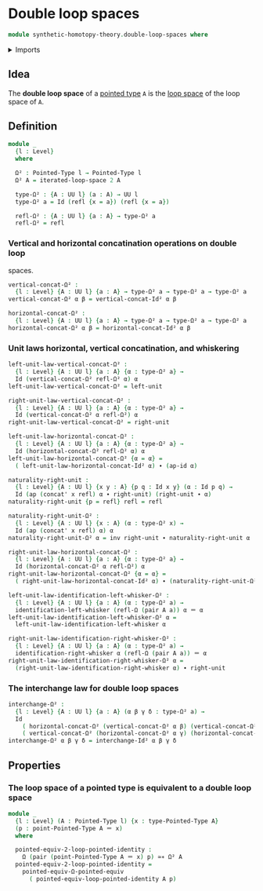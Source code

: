 # Double loop spaces

```agda
module synthetic-homotopy-theory.double-loop-spaces where
```

<details><summary>Imports</summary>

```agda
open import foundation.action-on-identifications-functions
open import foundation.dependent-pair-types
open import foundation.identity-types
open import foundation.path-algebra
open import foundation.universe-levels

open import structured-types.pointed-equivalences
open import structured-types.pointed-types

open import synthetic-homotopy-theory.functoriality-loop-spaces
open import synthetic-homotopy-theory.iterated-loop-spaces
open import synthetic-homotopy-theory.loop-spaces
```

</details>

## Idea

The **double loop space** of a [pointed type](structured-types.pointed-types.md)
`A` is the [loop space](synthetic-homotopy-theory.loop-spaces.md) of the loop
space of `A`.

## Definition

```agda
module _
  {l : Level}
  where

  Ω² : Pointed-Type l → Pointed-Type l
  Ω² A = iterated-loop-space 2 A

  type-Ω² : {A : UU l} (a : A) → UU l
  type-Ω² a = Id (refl {x = a}) (refl {x = a})

  refl-Ω² : {A : UU l} {a : A} → type-Ω² a
  refl-Ω² = refl
```

### Vertical and horizontal concatination operations on double loop

spaces.

```agda
vertical-concat-Ω² :
  {l : Level} {A : UU l} {a : A} → type-Ω² a → type-Ω² a → type-Ω² a
vertical-concat-Ω² α β = vertical-concat-Id² α β

horizontal-concat-Ω² :
  {l : Level} {A : UU l} {a : A} → type-Ω² a → type-Ω² a → type-Ω² a
horizontal-concat-Ω² α β = horizontal-concat-Id² α β
```

### Unit laws horizontal, vertical concatination, and whiskering

```agda
left-unit-law-vertical-concat-Ω² :
  {l : Level} {A : UU l} {a : A} {α : type-Ω² a} →
  Id (vertical-concat-Ω² refl-Ω² α) α
left-unit-law-vertical-concat-Ω² = left-unit

right-unit-law-vertical-concat-Ω² :
  {l : Level} {A : UU l} {a : A} {α : type-Ω² a} →
  Id (vertical-concat-Ω² α refl-Ω²) α
right-unit-law-vertical-concat-Ω² = right-unit

left-unit-law-horizontal-concat-Ω² :
  {l : Level} {A : UU l} {a : A} {α : type-Ω² a} →
  Id (horizontal-concat-Ω² refl-Ω² α) α
left-unit-law-horizontal-concat-Ω² {α = α} =
  ( left-unit-law-horizontal-concat-Id² α) ∙ (ap-id α)

naturality-right-unit :
  {l : Level} {A : UU l} {x y : A} {p q : Id x y} (α : Id p q) →
  Id (ap (concat' x refl) α ∙ right-unit) (right-unit ∙ α)
naturality-right-unit {p = refl} refl = refl

naturality-right-unit-Ω² :
  {l : Level} {A : UU l} {x : A} (α : type-Ω² x) →
  Id (ap (concat' x refl) α) α
naturality-right-unit-Ω² α = inv right-unit ∙ naturality-right-unit α

right-unit-law-horizontal-concat-Ω² :
  {l : Level} {A : UU l} {a : A} {α : type-Ω² a} →
  Id (horizontal-concat-Ω² α refl-Ω²) α
right-unit-law-horizontal-concat-Ω² {α = α} =
  ( right-unit-law-horizontal-concat-Id² α) ∙ (naturality-right-unit-Ω² α)

left-unit-law-identification-left-whisker-Ω² :
  {l : Level} {A : UU l} {a : A} (α : type-Ω² a) →
  identification-left-whisker (refl-Ω (pair A a)) α ＝ α
left-unit-law-identification-left-whisker-Ω² α =
  left-unit-law-identification-left-whisker α

right-unit-law-identification-right-whisker-Ω² :
  {l : Level} {A : UU l} {a : A} (α : type-Ω² a) →
  identification-right-whisker α (refl-Ω (pair A a)) ＝ α
right-unit-law-identification-right-whisker-Ω² α =
  (right-unit-law-identification-right-whisker α) ∙ right-unit
```

### The interchange law for double loop spaces

```agda
interchange-Ω² :
  {l : Level} {A : UU l} {a : A} (α β γ δ : type-Ω² a) →
  Id
    ( horizontal-concat-Ω² (vertical-concat-Ω² α β) (vertical-concat-Ω² γ δ))
    ( vertical-concat-Ω² (horizontal-concat-Ω² α γ) (horizontal-concat-Ω² β δ))
interchange-Ω² α β γ δ = interchange-Id² α β γ δ
```

## Properties

### The loop space of a pointed type is equivalent to a double loop space

```agda
module _
  {l : Level} (A : Pointed-Type l) {x : type-Pointed-Type A}
  (p : point-Pointed-Type A ＝ x)
  where

  pointed-equiv-2-loop-pointed-identity :
    Ω (pair (point-Pointed-Type A ＝ x) p) ≃∗ Ω² A
  pointed-equiv-2-loop-pointed-identity =
    pointed-equiv-Ω-pointed-equiv
      ( pointed-equiv-loop-pointed-identity A p)
```
